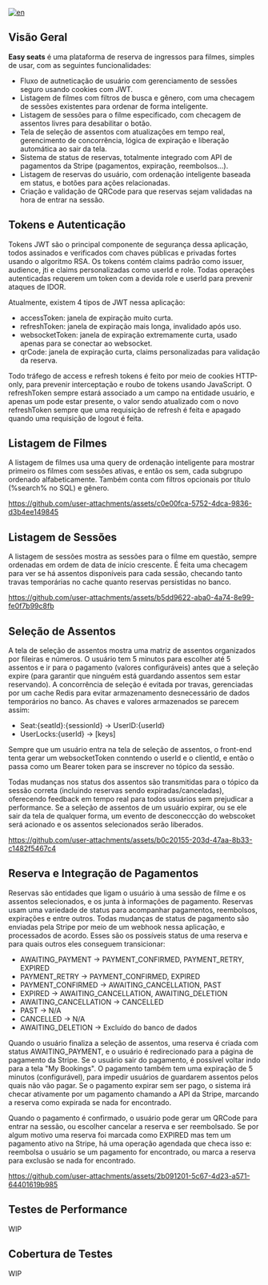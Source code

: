 [![en](https://img.shields.io/badge/lang-en-red.svg)](https://github.com/danielpederzini/easy-seats/blob/main/README.en.md)

## Visão Geral
**Easy seats** é uma plataforma de reserva de ingressos para filmes, simples de usar, com as seguintes funcionalidades:
- Fluxo de autneticação de usuário com gerenciamento de sessões seguro usando cookies com JWT.
- Listagem de filmes com filtros de busca e gênero, com uma checagem de sessões existentes para ordenar de forma inteligente.
- Listagem de sessões para o filme especificado, com checagem de assentos livres para desabilitar o botão.
- Tela de seleção de assentos com atualizações em tempo real, gerencimento de concorrência, lógica de expiração e liberação automática ao sair da tela.
- Sistema de status de reservas, totalmente integrado com API de pagamentos da Stripe (pagamentos, expiração, reembolsos...).
- Listagem de reservas do usuário, com ordenação inteligente baseada em status, e botões para ações relacionadas.
- Criação e validação de QRCode para que reservas sejam validadas na hora de entrar na sessão.

## Tokens e Autenticação
Tokens JWT são o principal componente de segurança dessa aplicação, todos assinados e verificados com chaves públicas e privadas fortes usando o algoritmo RSA. Os tokens contém claims padrão como issuer, audience, jti e claims personalizadas como userId e role. Todas operações autenticadas requerem um token com a devida role e userId para prevenir ataques de IDOR.

Atualmente, existem 4 tipos de JWT nessa aplicação:
- accessToken: janela de expiração muito curta.
- refreshToken: janela de expiração mais longa, invalidado após uso.
- websocketToken: janela de expiração extremamente curta, usado apenas para se conectar ao websocket.
- qrCode: janela de expiração curta, claims personalizadas para validação da reserva.

Todo tráfego de access e refresh tokens é feito por meio de cookies HTTP-only, para prevenir interceptação e roubo de tokens usando JavaScript. O refreshToken sempre estará associado a um campo na entidade usuário, e apenas um pode estar presente, o valor sendo atualizado com o novo refreshToken sempre que uma requisição de refresh é feita e apagado quando uma requisição de logout é feita.

## Listagem de Filmes
A listagem de filmes usa uma query de ordenação inteligente para mostrar primeiro os filmes com sessões ativas, e então os sem, cada subgrupo ordenado alfabeticamente. Também conta com filtros opcionais por título (%search% no SQL) e gênero.

https://github.com/user-attachments/assets/c0e00fca-5752-4dca-9836-d3b4ee149845

## Listagem de Sessões
A listagem de sessões mostra as sessões para o filme em questão, sempre ordenadas em ordem de data de início crescente. É feita uma checagem para ver se há assentos disponíveis para cada sessão, checando tanto travas temporárias no cache quanto reservas persistidas no banco.

https://github.com/user-attachments/assets/b5dd9622-aba0-4a74-8e99-fe0f7b99c8fb

## Seleção de Assentos
A tela de seleção de assentos mostra uma matriz de assentos organizados por fileiras e números. O usuário tem 5 minutos para escolher até 5 assentos e ir para o pagamento (valores configuráveis) antes que a seleção expire (para garantir que ninguém está guardando assentos sem estar reservando). A concorrência de seleção é evitada por travas, gerenciadas por um cache Redis para evitar armazenamento desnecessário de dados temporários no banco. As chaves e valores armazenados se parecem assim:

- Seat:{seatId}:{sessionId} -> UserID:{userId}
- UserLocks:{userId} -> [keys]

Sempre que um usuário entra na tela de seleção de assentos, o front-end tenta gerar um websocketToken conntendo o userId e o clientId, e então o passa como um Bearer token para se inscrever no tópico da sessão.

Todas mudanças nos status dos assentos são transmitidas para o tópico da sessão correta (incluindo reservas sendo expiradas/canceladas), oferecendo feedback em tempo real para todos usuários sem prejudicar a performance. Se a seleção de assentos de um usuário expirar, ou se ele sair da tela de qualquer forma, um evento de desconeccção do webscoket será acionado e os assentos selecionados serão liberados.

https://github.com/user-attachments/assets/b0c20155-203d-47aa-8b33-c1482f5467c4

## Reserva e Integração de Pagamentos
Reservas são entidades que ligam o usuário à uma sessão de filme e os assentos selecionados, e os junta à informações de pagamento. Reservas usam uma variedade de status para acompanhar pagamentos, reembolsos, expirações e entre outros. Todas mudanças de status de pagamento são enviadas pela Stripe por meio de um webhook nessa aplicação, e processados de acordo. Esses são os possíveis status de uma reserva e para quais outros eles conseguem transicionar:

- AWAITING_PAYMENT -> PAYMENT_CONFIRMED, PAYMENT_RETRY, EXPIRED
- PAYMENT_RETRY -> PAYMENT_CONFIRMED, EXPIRED
- PAYMENT_CONFIRMED -> AWAITING_CANCELLATION, PAST
- EXPIRED -> AWAITING_CANCELLATION, AWAITING_DELETION
- AWAITING_CANCELLATION -> CANCELLED
- PAST -> N/A
- CANCELLED -> N/A
- AWAITING_DELETION -> Excluído do banco de dados

Quando o usuário finaliza a seleção de assentos, uma reserva é criada com status AWAITING_PAYMENT, e o usuário é redirecionado para a página de pagamento da Stripe. Se o usuário sair do pagamento, é possível voltar indo para a tela "My Bookings". O pagamento também tem uma expiração de 5 minutos (configurável), para impedir usuários de guardarem assentos pelos quais não vão pagar. Se o pagamento expirar sem ser pago, o sistema irá checar ativamente por um pagamento chamando a API da Stripe, marcando a reserva como expirada se nada for encontrado.

Quando o pagamento é confirmado, o usuário pode gerar um QRCode para entrar na sessão, ou escolher cancelar a reserva e ser reembolsado. Se por algum motivo uma reserva foi marcada como EXPIRED mas tem um pagamento ativo na Stripe, há uma operação agendada que checa isso e: reembolsa o usuário se um pagamento for encontrado, ou marca a reserva para exclusão se nada for encontrado.

https://github.com/user-attachments/assets/2b091201-5c67-4d23-a571-64401619b985

## Testes de Performance
WIP

## Cobertura de Testes
WIP
